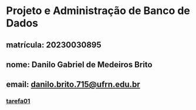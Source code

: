# Projeto e Administração de Banco de Dados
## matrícula: 20230030895
## nome: Danilo Gabriel de Medeiros Brito
## email: danilo.brito.715@ufrn.edu.br
### [tarefa01](Projeto-e-Administra-o-de-Banco-de-Dados\tarefas)